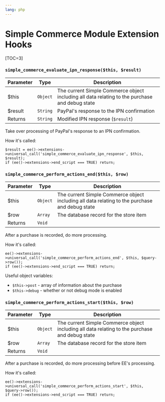 ```yaml
---
lang: php
---
```


<!--
    This source file is part of the open source project
    ExpressionEngine User Guide (https://github.com/ExpressionEngine/ExpressionEngine-User-Guide)

    @link      https://expressionengine.com/
    @copyright Copyright (c) 2003-2020, Packet Tide, LLC (https://ellislab.com)
    @license   https://expressionengine.com/license Licensed under Apache License, Version 2.0
-->

# Simple Commerce Module Extension Hooks

[TOC=3]

### `simple_commerce_evaluate_ipn_response($this, $result)`

| Parameter | Type     | Description                                                                                    |
| --------- | -------- | ---------------------------------------------------------------------------------------------- |
| \$this    | `Object` | The current Simple Commerce object including all data relating to the purchase and debug state |
| \$result  | `String` | PayPal's response to the IPN confirmation                                                      |
| Returns   | `String` | Modified IPN response (`$result`)                                                              |

Take over processing of PayPal's response to an IPN confirmation.

How it's called:

    $result = ee()->extensions->universal_call('simple_commerce_evaluate_ipn_response', $this, $result);
    if (ee()->extensions->end_script === TRUE) return;

### `simple_commerce_perform_actions_end($this, $row)`

| Parameter | Type     | Description                                                                                    |
| --------- | -------- | ---------------------------------------------------------------------------------------------- |
| \$this    | `Object` | The current Simple Commerce object including all data relating to the purchase and debug state |
| \$row     | `Array`  | The database record for the store item                                                         |
| Returns   | `Void`   |                                                                                                |

After a purchase is recorded, do more processing.

How it's called:

    ee()->extensions->universal_call('simple_commerce_perform_actions_end', $this, $query->row());
    if (ee()->extensions->end_script === TRUE) return;

Useful object variables:

- `$this->post` - array of information about the purchase
- `$this->debug` - whether or not debug mode is enabled

### `simple_commerce_perform_actions_start($this, $row)`

| Parameter | Type     | Description                                                                                    |
| --------- | -------- | ---------------------------------------------------------------------------------------------- |
| \$this    | `Object` | The current Simple Commerce object including all data relating to the purchase and debug state |
| \$row     | `Array`  | The database record for the store item                                                         |
| Returns   | `Void`   |                                                                                                |

After a purchase is recorded, do more processing before EE's processing.

How it's called:

    ee()->extensions->universal_call('simple_commerce_perform_actions_start', $this, $query->row());
    if (ee()->extensions->end_script === TRUE) return;
